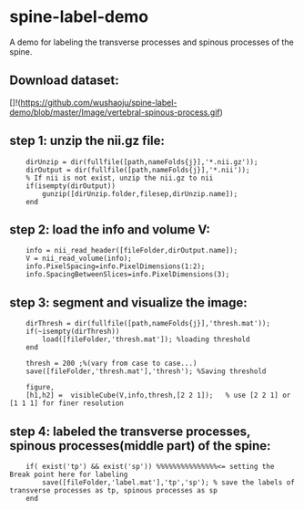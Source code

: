 # spine-label-demo
A demo for labeling the transverse processes and spinous processes of the spine.
## Download dataset:
[]!(https://github.com/wushaoju/spine-label-demo/blob/master/Image/vertebral-spinous-process.gif)

## step 1: unzip the nii.gz file:
        dirUnzip = dir(fullfile([path,nameFolds{j}],'*.nii.gz'));
        dirOutput = dir(fullfile([path,nameFolds{j}],'*.nii'));
        % If nii is not exist, unzip the nii.gz to nii
        if(isempty(dirOutput))
            gunzip([dirUnzip.folder,filesep,dirUnzip.name]);
        end
        
## step 2: load the info and volume V:       
        info = nii_read_header([fileFolder,dirOutput.name]);
        V = nii_read_volume(info);
        info.PixelSpacing=info.PixelDimensions(1:2);
        info.SpacingBetweenSlices=info.PixelDimensions(3);
        
## step 3: segment and visualize the image:       
        dirThresh = dir(fullfile([path,nameFolds{j}],'thresh.mat'));
        if(~isempty(dirThresh))
            load([fileFolder,'thresh.mat']); %loading threshold
        end
        
        thresh = 200 ;%(vary from case to case...)
        save([fileFolder,'thresh.mat'],'thresh'); %Saving threshold
              
        figure,
        [h1,h2] =  visibleCube(V,info,thresh,[2 2 1]);   % use [2 2 1] or [1 1 1] for finer resolution
        
 ## step 4: labeled the transverse processes, spinous processes(middle part) of the spine:
        if( exist('tp') && exist('sp')) %%%%%%%%%%%%%%%<= setting the Break point here for labeling
            save([fileFolder,'label.mat'],'tp','sp'); % save the labels of transverse processes as tp, spinous processes as sp 
        end
 
